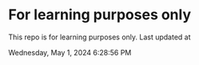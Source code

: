 # For learning purposes only
This repo is for learning purposes only.
Last updated at

Wednesday, May 1, 2024 6:28:56 PM


